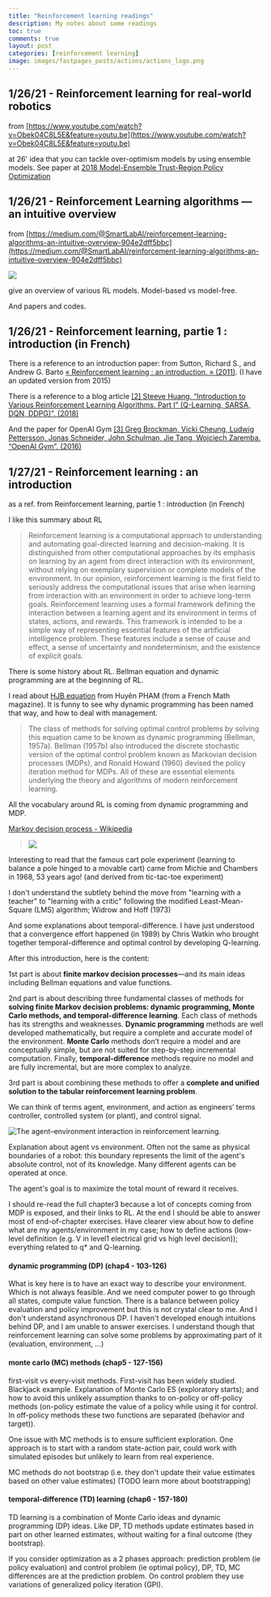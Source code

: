 ```yaml
---
title: "Reinforcement learning readings"
description: My notes about some readings
toc: true
comments: true
layout: post
categories: [reinforcement learning]
image: images/fastpages_posts/actions/actions_logo.png
---
```




## 1/26/21 - Reinforcement learning for real-world robotics

from [https://www.youtube.com/watch?v=Obek04C8L5E&feature=youtu.be](https://www.youtube.com/watch?v=Obek04C8L5E&feature=youtu.be)

at 26' idea that you can tackle over-optimism models by using ensemble models.
See paper at [2018 Model-Ensemble Trust-Region Policy Optimization](https://github.com/castorfou/datascience-papers/blob/main/RL/2018%20Model-Ensemble%20Trust-Region%20Policy%20Optimization/model_ensemble_trust_region_policy_optimization.pdf)



## 1/26/21 - Reinforcement Learning algorithms — an intuitive overview

from [https://medium.com/@SmartLabAI/reinforcement-learning-algorithms-an-intuitive-overview-904e2dff5bbc](https://medium.com/@SmartLabAI/reinforcement-learning-algorithms-an-intuitive-overview-904e2dff5bbc)

![](../../../../images/RL_taxonomy.jpg)



give an overview of various RL models. Model-based vs model-free.

And papers and codes.

## 1/26/21 - Reinforcement learning, partie 1 : introduction (in French)

There is a reference to an introduction paper:
from Sutton, Richard S., and Andrew G. Barto [« Reinforcement learning : an introduction. » (2011)](https://github.com/castorfou/datascience-papers/blob/main/RL/2015%20Reinforcement%20Learning%20an%20introduction%20-%20Sutton%2C%20Richard%20S.%2C%20and%20Andrew%20G.%20Barto/SuttonBartoIPRLBook2ndEd.pdf). (I have an updated version from 2015)

There is a reference to a blog article [[2] Steeve Huang. “Introduction to Various Reinforcement Learning Algorithms. Part I” (Q-Learning, SARSA, DQN, DDPG)”. (2018)](https://towardsdatascience.com/introduction-to-various-reinforcement-learning-algorithms-i-q-learning-sarsa-dqn-ddpg-72a5e0cb6287)

And the paper for OpenAI Gym [[3] Greg Brockman, Vicki Cheung, Ludwig Pettersson, Jonas Schneider, John Schulman, Jie Tang, Wojciech Zaremba. “OpenAI Gym”. (2016)](https://github.com/castorfou/datascience-papers/blob/main/RL/2016%20OpenAI%20Gym/1606.01540.pdf)

## 1/27/21 - Reinforcement learning : an introduction

as a ref. from Reinforcement learning, partie 1 : introduction (in French)

I like this summary about RL

> Reinforcement learning is a computational approach to understanding and automating goal-directed learning and decision-making. It is distinguished from other computational approaches by its emphasis on learning by an agent from direct interaction with its environment, without relying on exemplary supervision or complete models of the environment. In our opinion, reinforcement learning is the first field to seriously address the computational issues that arise when learning from interaction with an environment in order to achieve long-term goals.
> Reinforcement learning uses a formal framework defining the interaction between a learning agent and its environment in terms of states, actions, and rewards. This framework is intended to be a simple way of representing essential features of the artificial intelligence problem. These features include a sense of cause and effect, a sense of uncertainty and nondeterminism, and the existence of explicit goals.

There is some history about RL. Bellman equation and dynamic programming are at the beginning of RL.

I read about [HJB equation](http://felix.proba.jussieu.fr/pageperso/pham/Tangente.pdf) from Huyên PHAM (from a French Math magazine). It is funny to see why dynamic programming has been named that way, and how to deal with management.

> The class of methods for solving optimal control problems by solving this equation came to be known as dynamic programming (Bellman, 1957a). Bellman (1957b) also introduced the discrete stochastic version of the optimal control problem known as Markovian decision processes (MDPs), and
> Ronald Howard (1960) devised the policy iteration method for MDPs. All of these are essential elements underlying the theory and algorithms of modern reinforcement learning.

 All the vocabulary around RL is coming from dynamic programming and MDP. 

[Markov decision process - Wikipedia](https://en.wikipedia.org/wiki/Markov_decision_process)

>   ![](../../../../images/wikipedia_mdp.png)

Interesting to read that the famous cart pole experiment (learning to balance a pole hinged to a movable cart) came from Michie and Chambers in 1968, 53 years ago! (and derived from tic-tac-toe experiment)

I don't understand the subtlety behind the move from "learning with a teacher" to "learning with a critic" following the modified Least-Mean-Square (LMS) algorithm; Widrow and Hoff (1973)

And some explanations about temporal-difference. I have just understood that a convergence effort happened (in 1989) by Chris Watkin who brought together temporal-difference and optimal control by developing Q-learning.

After this introduction, here is the content:

1st part is about **finite markov decision processes**—and its main ideas including Bellman equations and value functions.

2nd part is about describing three fundamental classes of methods for **solving finite Markov decision problems: dynamic programming, Monte Carlo methods, and temporal-difference learning**. Each class of methods has its strengths and weaknesses. **Dynamic programming** methods are well developed mathematically, but require a complete and accurate model of the environment. **Monte Carlo** methods don’t require a model and are conceptually simple, but are not suited for step-by-step incremental computation. Finally, **temporal-difference** methods require no model and are fully incremental, but are more complex to analyze. 

3rd part is about combining these methods to offer a **complete and unified solution to the tabular reinforcement learning problem**.

We can think of terms agent, environment, and action as engineers’ terms controller, controlled system (or plant), and control signal.

![The agent–environment interaction in reinforcement learning.](../../../../images/agent–environment_interaction.png)

Explanation about agent vs environment. Often not the same as physical boundaries of a robot: this boundary represents the limit of the agent's absolute control, not of its knowledge. Many different agents can be operated at once.

The agent's goal is to maximize the total mount of reward it receives.

I should re-read the full chapter3 because a lot of concepts coming from MDP is exposed, and their links to RL. At the end I should be able to answer most of end-of-chapter exercises. Have clearer view about how to define what are my agents/environment in my case; how to define actions (low-level definition (e.g. V in level1 electrical grid vs high level decision)); everything related to q* and Q-learning.

#### dynamic programming (DP) (chap4 - 103-126)

What is key here is to have an exact way to describe your environment. Which is not always feasible. And we need computer power to go through all states, compute value function. There is a balance between policy evaluation and policy improvement but this is not crystal clear to me. And I don't understand asynchronous DP. I haven't developed enough intuitions behind DP, and I am unable to answer exercises. I understand though that reinforcement learning can solve some problems by approximating part of it (evaluation, environment, ...)

#### monte carlo (MC) methods (chap5 - 127-156)

first-visit vs every-visit methods. First-visit has been widely studied. Blackjack example. Explanation of Monte Carlo ES (exploratory starts); and how to avoid this unlikely assumption thanks to on-policy or off-policy methods (on-policy estimate the value of a policy while using it for control. In off-policy methods these two functions are separated (behavior and target)).

One issue with MC methods is to ensure sufficient exploration. One approach is to start with a random state-action pair, could work with simulated episodes but unlikely to learn from real experience. 

MC methods do not bootstrap (i.e. they don't update their value estimates based on other value estimates) (TODO learn more about bootstrapping)

#### temporal-difference (TD) learning (chap6 - 157-180)

TD learning is a combination of Monte Carlo ideas and dynamic programming (DP) ideas. Like DP, TD methods update estimates based in part on other learned estimates, without waiting for a final outcome (they bootstrap).

If you consider optimization as a 2 phases approach: prediction problem (ie policy evaluation) and control problem (ie optimal policy), DP, TD, MC differences are at the prediction problem. On control problem they use variations of generalized policy iteration (GPI).